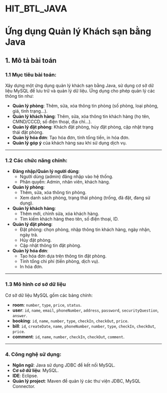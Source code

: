 # HIT_BTL_JAVA
# Ứng dụng Quản lý Khách sạn bằng Java

## 1. Mô tả bài toán

### 1.1 Mục tiêu bài toán:
Xây dựng một ứng dụng quản lý khách sạn bằng Java, sử dụng cơ sở dữ liệu MySQL để lưu trữ và quản lý dữ liệu. Ứng dụng cho phép quản lý các thông tin như:
- **Quản lý phòng**: Thêm, sửa, xóa thông tin phòng (số phòng, loại phòng, giá, tình trạng...).
- **Quản lý khách hàng**: Thêm, sửa, xóa thông tin khách hàng (họ tên, CMND/CCCD, số điện thoại, địa chỉ…).
- **Quản lý đặt phòng**: Khách đặt phòng, hủy đặt phòng, cập nhật trạng thái đặt phòng.
- **Quản lý hóa đơn**: Tạo hóa đơn, tính tổng tiền, in hóa đơn.
- **Quản lý góp ý** của khách hàng sau khi sử dụng dịch vụ.

---

### 1.2 Các chức năng chính:
- **Đăng nhập/Quản lý người dùng**:
  - Người dùng (admin) đăng nhập vào hệ thống.
  - Phân quyền: Admin, nhân viên, khách hàng.
- **Quản lý phòng**:
  - Thêm, sửa, xóa thông tin phòng.
  - Xem danh sách phòng, trạng thái phòng (trống, đã đặt, đang sử dụng).
- **Quản lý khách hàng**:
  - Thêm mới, chỉnh sửa, xóa khách hàng.
  - Tìm kiếm khách hàng theo tên, số điện thoại, ID.
- **Quản lý đặt phòng**:
  - Đặt phòng: chọn phòng, nhập thông tin khách hàng, ngày nhận, ngày trả.
  - Hủy đặt phòng.
  - Cập nhật thông tin đặt phòng.
- **Quản lý hóa đơn**:
  - Tạo hóa đơn dựa trên thông tin đặt phòng.
  - Tính tổng chi phí (tiền phòng, dịch vụ).
  - In hóa đơn.

---

### 1.3 Mô hình cơ sở dữ liệu
Cơ sở dữ liệu MySQL gồm các bảng chính:
- **room**: `number`, `type`, `price`, `status`.
- **user**: `id`, `name`, `email`, `phoneNumber`, `address`, `password`, `securityQuestion`, `answer`.
- **booking**: `id`, `name`, `number`, `type`, `checkIn`, `checkOut`, `price`.
- **bill**: `id`, `createDate`, `name`, `phoneNumber`, `number`, `type`, `checkIn`, `checkOut`, `price`.
- **comment**: `id`, `name`, `number`, `checkIn`, `checkOut`, `comment`.

---

### 4. Công nghệ sử dụng:
- **Ngôn ngữ**: Java sử dụng JDBC để kết nối MySQL.
- **Cơ sở dữ liệu**: MySQL.
- **IDE**: Eclipse.
- **Quản lý project**: Maven để quản lý các thư viện JDBC, MySQL Connector.

